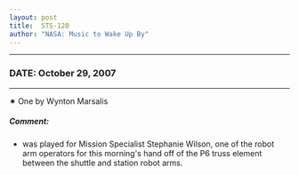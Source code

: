 ```yaml
---
layout: post
title:  STS-120
author: "NASA: Music to Wake Up By"
---
```


----
### DATE: October 29, 2007
----
✷ One by Wynton Marsalis

##### Comment:
* was played for Mission Specialist Stephanie Wilson, one of the robot arm operators for this morning's hand off of the P6 truss element between the shuttle and station robot arms.
